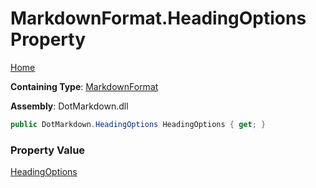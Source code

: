 # MarkdownFormat\.HeadingOptions Property

[Home](../../../README.md)

**Containing Type**: [MarkdownFormat](../README.md)

**Assembly**: DotMarkdown\.dll

```csharp
public DotMarkdown.HeadingOptions HeadingOptions { get; }
```

### Property Value

[HeadingOptions](../../HeadingOptions/README.md)

